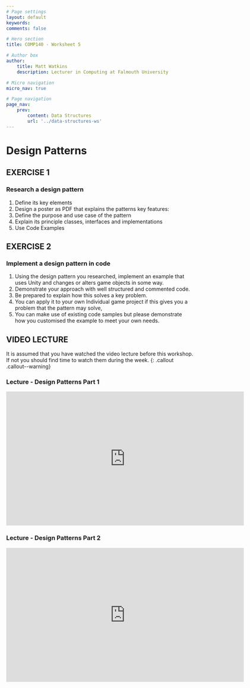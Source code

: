```yaml
---
# Page settings
layout: default
keywords:
comments: false

# Hero section
title: COMP140 - Worksheet 5

# Author box
author:
    title: Matt Watkins
    description: Lecturer in Computing at Falmouth University

# Micro navigation
micro_nav: true

# Page navigation
page_nav:
    prev:
        content: Data Structures
        url: '../data-structures-ws'
---
```


# Design Patterns

## EXERCISE 1
### Research a design pattern

1. Define its key elements
2. Design a poster as PDF that explains the patterns key features:
3. Define the purpose and use case of the pattern
4. Explain its principle classes, interfaces and implementations
5. Use Code Examples

## EXERCISE 2
### Implement a design pattern in code

1. Using the design pattern you researched, implement an example that uses Unity and changes or alters game objects in some way.
2. Demonstrate your approach with well structured and commented code.
3. Be prepared to explain how this solves a key problem.
4. You can apply it to your own Individual game project if this gives you a problem that the pattern may solve,
5. You can make use of existing code samples but please demonstrate how you customised the example to meet your own needs.


## VIDEO LECTURE

It is assumed that you have watched the video lecture before this workshop. If not you should find time to watch them during the week.
{: .callout .callout--warning}

### Lecture - Design Patterns Part 1
<iframe width="640" height="360" src="https://web.microsoftstream.com/embed/video/4519bcbc-c02f-4153-84f3-1b7917fdc939?autoplay=false&showinfo=true" allowfullscreen style="border:none;"></iframe>

### Lecture - Design Patterns Part 2
<iframe width="640" height="360" src="https://web.microsoftstream.com/embed/video/404e9e03-5795-4635-8d69-088be751928d?autoplay=false&showinfo=true" allowfullscreen style="border:none;"></iframe>

<!--stackedit_data:
eyJoaXN0b3J5IjpbLTEyMjYwODMyNDNdfQ==
-->